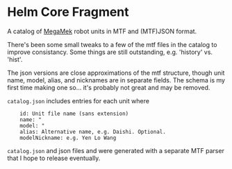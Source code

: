 # Helm Core Fragment

A catalog of [MegaMek](https://github.com/MegaMek) robot units in MTF and (MTF)JSON format.

There's been some small tweaks to a few of the mtf files in the catalog to improve consistancy. Some things are still outstanding, e.g. 'history' vs. 'hist'.

The json versions are close approximations of the mtf structure, though unit name, model, alias, and nicknames are in separate fields. The schema is my first time making one so... it's probably not great and may be removed. 


`catalog.json` includes entries for each unit where
```
	id: Unit file name (sans extension)
	name: "
	model: "
	alias: Alternative name, e.g. Daishi. Optional.
	modelNickname: e.g. Yen Lo Wang
```

`catalog.json` and json files and were generated with a separate MTF parser that I hope to release eventually. 
